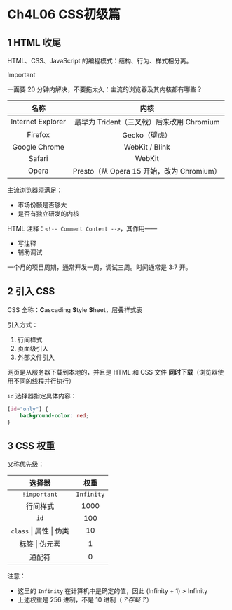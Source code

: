 # Ch4L06 CSS初级篇

## 1 HTML 收尾

HTML、CSS、JavaScript 的编程模式：结构、行为、样式相分离。

> [!important]
>
> 一面要 20 分钟内解决，不要拖太久：主流的浏览器及其内核都有哪些？

|       名称        |                   内核                    |
| :---------------: | :---------------------------------------: |
| Internet Explorer | 最早为 Trident（三叉戟）后来改用 Chromium |
|      Firefox      |               Gecko（壁虎）               |
|   Google Chrome   |              WebKit / Blink               |
|      Safari       |                  WebKit                   |
|       Opera       | Presto（从 Opera 15 开始，改为 Chromium） |

主流浏览器须满足：

- 市场份额是否够大
- 是否有独立研发的内核



HTML 注释：`<!-- Comment Content -->`，其作用——

- 写注释
- 辅助调试



一个月的项目周期，通常开发一周，调试三周。时间通常是 3:7 开。



## 2 引入 CSS

CSS 全称：**C**ascading **S**tyle **S**heet，层叠样式表

引入方式：

1. 行间样式
2. 页面级引入
3. 外部文件引入



网页是从服务器下载到本地的，并且是 HTML 和 CSS 文件 **同时下载**（浏览器使用不同的线程并行执行）



`id` 选择器指定具体内容：

```css
[id="only"] {
	background-color: red;
}
```



## 3 CSS 权重

又称优先级：

|         选择器          |    权重    |
| :---------------------: | :--------: |
|      `!important`       | `Infinity` |
|        行间样式         |    1000    |
|          `id`           |    100     |
| `class` \| 属性 \| 伪类 |     10     |
|     标签 \| 伪元素      |     1      |
|         通配符          |     0      |

注意：

- 这里的 `Infinity` 在计算机中是确定的值，因此 (Infinity + 1) > Infinity
- 上述权重是 256 进制，不是 10 进制（*？存疑？*）